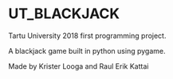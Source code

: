# UT_BLACKJACK
Tartu University 2018 first programming project. 

A blackjack game built in python using pygame.

Made by Krister Looga and Raul Erik Kattai
